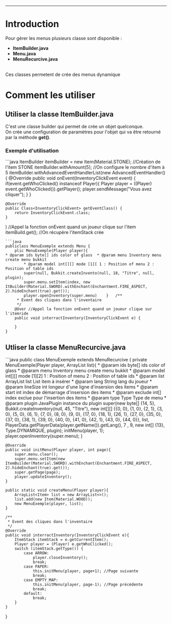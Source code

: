 <hr/>
<h1>Introduction</h1>
<p>Pour gérer les menus plusieurs classe sont disponible :
	<ul>
		<li><strong>ItemBuilder.java</strong></li>
		<li><strong>Menu.java</strong></li>
		<li><strong>MenuRecurcive.java</strong></li>
	</ul>
	<br/>
	Ces classes permetent de crée des menus dynamique
</p>
<h1>Comment les utiliser</h1>

<h2>Utiliser la classe ItemBuilder.java</h2>
<p>C'est une classe builder qui permet de crée un objet quelconque.
<br/>On crée une configuration de paramètres pour l'objet qui va être retourné par la méthode <strong>get()</strong>.
</p>
<h3>Exemple d'utilisation</h3>
```java
ItemBuilder itemBuilder = new Item(Material.STONE); //Création de l'item STONE
itemBuilder.withAmount(5); //On configure le nombre d'item à 5
itemBuilder.withAdvancedEventHandlerList(new AdvancedEventHandler<InventoryClickEvent>() {
    @Override
    public void onEvent(InventoryClickEvent event) {
        if(event.getWhoClicked() instanceof Player){
            Player player = ((Player) event.getWhoClicked()).getPlayer();
            player.sendMessage("Vous avez cliquer");
        }
    }

    @Override
    public Class<InventoryClickEvent> getEventClass() {
        return InventoryClickEvent.class;
    }
) //Appel la fonction onEvent quand un joueur clique sur l'item
itemBuild.get(); //On récupère l'itemStack crée
```<h2>Utliser la classe Menu.java</h2>
```java
publiclass MenuExemple extends Menu {
	plic MenuExemple(Player player){
* @param ids byte[] ids color of glass	* @param menu Inventory menu create menu bukkit
		* @param model int[][] mode [1][ 1 : Position of menu 2 : Position of table ids
		super(null, Bukkit.createInvento(null, 18, "Titre", null, plugin);
		super.menu.setItem(index, new ItBuilder(Material.SWORD).withEnchant(Enchantment.FIRE_ASPECT, 2).hideEnchant(true).get());
		player.openInventory(super.menu)	}	/**
	 * Event des cliques dans l'inventaire
	 */
	@Over //Appel la fonction onEvent quand un joueur clique sur l'itemride
	public void interractInventory(InventoryClickEvent e) {
		
	}
}
```

<h2>Utliser la classe MenuRecurcive.java</h2>
```java
public class MenuExemple extends MenuRecurcive {
	private MenuExemple(Player player, ArrayList<Item> list){
		* @param ids byte[] ids color of glass
		* @param menu Inventory menu create menu bukkit
		* @param model int[][] mode [1][2] 1 : Position of menu 2 : Position of table ids
		* @param list ArrayList<Item> list List item à insérer
		* @param lang String lang du joueur
		* @param lineSize int longeur d'une ligne d'insersion des items
		* @param start int index de démarrage d'insersion des items
		* @param exclude int[] index exclue pour l'insertion des items
		* @param type Type Type de menu
		* @param plugin JavaPlugin instance du plugin
		super(new byte[] {14, 5}, Bukkit.createInventory(null, 45, "Titre"), new int[][] {{0, 0}, {1, 0}, {2, 1}, {3, 0}, {5, 0}, {6, 1}, {7, 0}, {8, 0}, {9, 0}, {17, 0}, {18, 1}, {26, 1}, {27, 0}, {35, 0}, {37, 0}, {38, 1}, {39, 0}, {40, 0}, {41, 0}, {42, 1}, {43, 0}, {44, 0}}, list, PlayerData.getPlayerData(player.getName()).getLang(), 7 , 9,  new int[] {13}, Type.DYNAMIQUE, plugin);
		initMenu(player, 1);
		player.openInventory(super.menu);
	}

	@Override
	public void initMenu(Player player, int page){
		super.menu.clear();
		super.menu.setItem(new ItemBuilder(Material.SWORD).withEnchant(Enchantment.FIRE_ASPECT, 2).hideEnchant(true).get());
        super.getPage(page);
        player.updateInventory();
	}
	
	public static void createMenu(Player player){
		ArrayList<Item> list = new ArrayList<>();
		list.add(new Item(Material.WOOD));
		new MenuExemple(player, list);
    }

	/**
	 * Event des cliques dans l'inventaire
	 */
	@Override
	public void interractInventory(InventoryClickEvent e){
		ItemStack itemStack = e.getCurrentItem();
		Player player = (Player) e.getWhoClicked();
		switch (itemStack.getType()) {
			case ARROW:
				player.closeInventory();
				break;
			case PAPER:
				this.initMenu(player, page+1); //Page suivante
				break;
			case EMPTY_MAP:
				this.initMenu(player, page-1); //Page précédente
				break;
			default:
				break;
		}
	}

}
```
